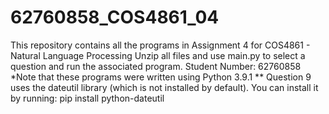# 62760858_COS4861_04
 This repository contains all the programs in Assignment 4 for COS4861 - Natural Language Processing  Unzip all files and use main.py to select a question and run the associated program.  Student Number: 62760858  *Note that these programs were written using Python 3.9.1  ** Question 9 uses the dateutil library (which is not installed by default). You can install it by running: pip install python-dateutil
